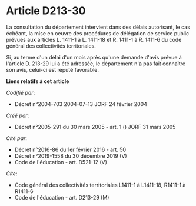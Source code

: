 # Article D213-30

La consultation du département intervient dans des délais autorisant, le cas échéant, la mise en oeuvre des procédures de
délégation de service public prévues aux articles L. 1411-1 à L. 1411-18 et R. 1411-1 à R. 1411-6 du code général des
collectivités territoriales.

Si, au terme d'un délai d'un mois après qu'une demande d'avis prévue à l'article D. 213-29 lui a été adressée, le département
n'a pas fait connaître son avis, celui-ci est réputé favorable.

**Liens relatifs à cet article**

_Codifié par_:

  - Décret n°2004-703 2004-07-13 JORF 24 février 2004

_Créé par_:

  - Décret n°2005-291 du 30 mars 2005 - art. 1 () JORF 31 mars 2005

_Cité par_:

  - Décret n°2016-86 du 1er février 2016 - art. 50
  - Décret n°2019-1558 du 30 décembre 2019 (V)
  - Code de l'éducation - art. D521-12 (V)

_Cite_:

  - Code général des collectivités territoriales L1411-1 à L1411-18, R1411-1 à R1411-6
  - Code de l'éducation - art. D213-29 (M)
